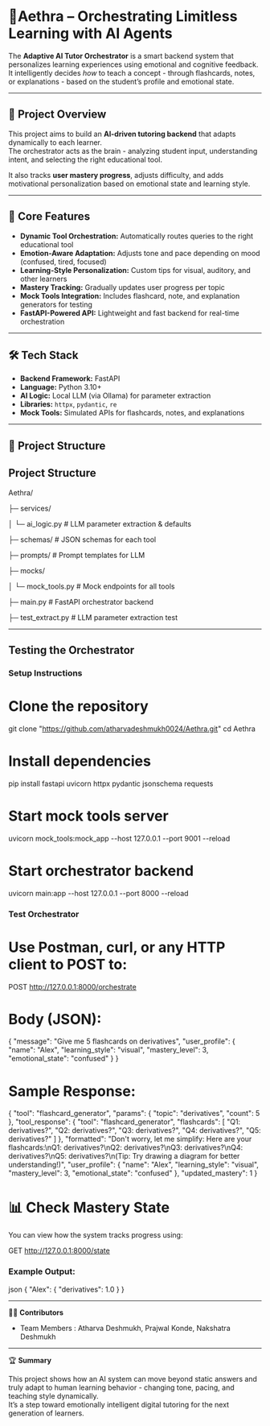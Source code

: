 # 🧠Aethra – Orchestrating Limitless Learning with AI Agents

The **Adaptive AI Tutor Orchestrator** is a smart backend system that personalizes learning experiences using emotional and cognitive feedback.  
It intelligently decides *how* to teach a concept - through flashcards, notes, or explanations - based on the student’s profile and emotional state.

---

## 🚀 Project Overview

This project aims to build an **AI-driven tutoring backend** that adapts dynamically to each learner.  
The orchestrator acts as the brain - analyzing student input, understanding intent, and selecting the right educational tool.

It also tracks **user mastery progress**, adjusts difficulty, and adds motivational personalization based on emotional state and learning style.  

---

## 🧩 Core Features

- **Dynamic Tool Orchestration:** Automatically routes queries to the right educational tool  
- **Emotion-Aware Adaptation:** Adjusts tone and pace depending on mood (confused, tired, focused)  
- **Learning-Style Personalization:** Custom tips for visual, auditory, and other learners  
- **Mastery Tracking:** Gradually updates user progress per topic  
- **Mock Tools Integration:** Includes flashcard, note, and explanation generators for testing  
- **FastAPI-Powered API:** Lightweight and fast backend for real-time orchestration  

---

## 🛠️ Tech Stack

- **Backend Framework:** FastAPI  
- **Language:** Python 3.10+  
- **AI Logic:** Local LLM (via Ollama) for parameter extraction  
- **Libraries:** `httpx`, `pydantic`, `re`  
- **Mock Tools:** Simulated APIs for flashcards, notes, and explanations  

---

## 📂 Project Structure



## Project Structure

Aethra/
   
   ├─ services/
   
   │ └─ ai_logic.py            # LLM parameter extraction & defaults

   ├─ schemas/                 # JSON schemas for each tool

   ├─ prompts/                 # Prompt templates for LLM

   ├─ mocks/

   │ └─ mock_tools.py          # Mock endpoints for all tools

   ├─ main.py                  # FastAPI orchestrator backend

   ├─ test_extract.py          # LLM parameter extraction test

---

## Testing the Orchestrator

### Setup Instructions

# Clone the repository
git clone "https://github.com/atharvadeshmukh0024/Aethra.git"
cd Aethra

# Install dependencies
pip install fastapi uvicorn httpx pydantic jsonschema requests

# Start mock tools server
uvicorn mock_tools:mock_app --host 127.0.0.1 --port 9001 --reload

# Start orchestrator backend
uvicorn main:app --host 127.0.0.1 --port 8000 --reload

### Test Orchestrator

# Use Postman, curl, or any HTTP client to POST to:
POST http://127.0.0.1:8000/orchestrate

# Body (JSON):
{
    "message": "Give me 5 flashcards on derivatives",
    "user_profile": {
        "name": "Alex",
        "learning_style": "visual",
        "mastery_level": 3,
        "emotional_state": "confused"
    }
}

# Sample Response:
{
  "tool": "flashcard_generator",
  "params": {
    "topic": "derivatives",
    "count": 5
  },
  "tool_response": {
    "tool": "flashcard_generator",
    "flashcards": [
      "Q1: derivatives?",
      "Q2: derivatives?",
      "Q3: derivatives?",
      "Q4: derivatives?",
      "Q5: derivatives?"
    ]
  },
  "formatted": "Don't worry, let me simplify: Here are your flashcards:\nQ1: derivatives?\nQ2: derivatives?\nQ3: derivatives?\nQ4: derivatives?\nQ5: derivatives?\n(Tip: Try drawing a diagram for better understanding!)",
  "user_profile": {
    "name": "Alex",
    "learning_style": "visual",
    "mastery_level": 3,
    "emotional_state": "confused"
  },
  "updated_mastery": 1
}


# 📊 Check Mastery State

You can view how the system tracks progress using:

GET http://127.0.0.1:8000/state


### Example Output:
json
{
  "Alex": {
    "derivatives": 1.0
  }
}


---


👨‍💻 **Contributors**

- Team Members : Atharva Deshmukh, Prajwal Konde, Nakshatra Deshmukh

---

🏆 **Summary**

This project shows how an AI system can move beyond static answers and truly adapt to human learning behavior - changing tone, pacing, and teaching style dynamically.  
It’s a step toward emotionally intelligent digital tutoring for the next generation of learners.
